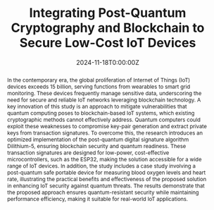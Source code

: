 ---
title: "Integrating Post-Quantum Cryptography and Blockchain to Secure Low-Cost IoT Devices"
authors:
- admin
- Aniello Castiglione
- Vicenzo Loia
- Michele Nappi
- Chiara Pero
- Matteo Polsinelli
author_notes:
- "Equal contribution"
- "Equal contribution"
- "Equal contribution"
- "Equal contribution"
- "Equal contribution"

date: "2024-11-18T0:00:00Z"
doi: "10.1109/TII.2024.3485796"

# Schedule page publish date (NOT publication's date).
publishDate: "2017-01-01T00:00:00Z"

# Publication type.
# Accepts a single type but formatted as a YAML list (for Hugo requirements).
# Enter a publication type from the CSL standard.
publication_types: ["article-journal"]

# Publication name and optional abbreviated publication name.
publication: "*IEEE Transaction on Industrial Informatics*"
publication_short: "IEEE TII"

abstract: In the contemporary era, the global proliferation of Internet of Things (IoT) devices exceeds 15 billion, serving functions from wearables to smart grid monitoring. These devices frequently manage sensitive data, underscoring the need for secure and reliable IoT networks leveraging blockchain technology. A key innovation of this study is an approach to mitigate vulnerabilities that quantum computing poses to blockchain-based IoT systems, which existing cryptographic methods cannot effectively address. Quantum computers could exploit these weaknesses to compromise key-pair generation and extract private keys from transaction signatures. To overcome this, the research introduces an optimized implementation of the post-quantum digital signature algorithm Dilithium-5, ensuring blockchain security and quantum readiness. These transaction signatures are designed for low-power, cost-effective microcontrollers, such as the ESP32, making the solution accessible for a wide range of IoT devices. In addition, the study includes a case study involving a post-quantum safe portable device for measuring blood oxygen levels and heart rate, illustrating the practical benefits and effectiveness of the proposed solution in enhancing IoT security against quantum threats. The results demonstrate that the proposed approach ensures quantum-resistant security while maintaining performance efficiency, making it suitable for real-world IoT applications.

# Summary. An optional shortened abstract.
summary: ''

tags:
- Post Quantum Cryptography
- Embeeded device 
- Microcontroller 
- Blockchain
- Dilitihium-5
- ML-DSA-87
featured: true

# links:
# - name: ""
#   url: ""
url_pdf: https://ieeexplore.ieee.org/document/10756206
url_code: ''
url_dataset: ''
url_poster: ''
url_project: ''
url_slides: ''
url_source: ''
url_video: ''

# Featured image
# To use, add an image named `featured.jpg/png` to your page's folder. 
image:
  caption: 'Scheme of proposed architecture'
  focal_point: ""
  preview_only: false

# Associated Projects (optional).
#   Associate this publication with one or more of your projects.
#   Simply enter your project's folder or file name without extension.
#   E.g. `internal-project` references `content/project/internal-project/index.md`.
#   Otherwise, set `projects: []`.
projects: []

# Slides (optional).
#   Associate this publication with Markdown slides.
#   Simply enter your slide deck's filename without extension.
#   E.g. `slides: "example"` references `content/slides/example/index.md`.
#   Otherwise, set `slides: ""`.
slides: ""
---